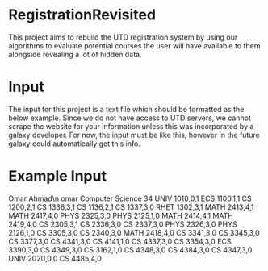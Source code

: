 # RegistrationRevisited
This project aims to rebuild the UTD registration system by using our algorithms to evaluate potential courses the user will have available to them alongside revealing a lot of hidden data.

# Input
The input for this project is a text file which should be formatted as the below example. Since we do not have access to UTD servers, we cannot scrape the website for your information unless this was incorporated by a galaxy developer. For now, the input must be like this, however in the future galaxy could automatically get this info.

# Example Input
Omar Ahmad\n
omar
Computer Science
34
UNIV 1010,0,1
ECS 1100,1,1
CS 1200,2,1
CS 1336,3,1
CS 1136,2,1
CS 1337,3,0
RHET 1302,3,1
MATH 2413,4,1
MATH 2417,4,0
PHYS 2325,3,0
PHYS 2125,1,0
MATH 2414,4,1
MATH 2419,4,0
CS 2305,3,1
CS 2336,3,0
CS 2337,3,0
PHYS 2326,3,0
PHYS 2126,1,0
CS 3305,3,0
CS 2340,3,0
MATH 2418,4,0
CS 3341,3,0
CS 3345,3,0
CS 3377,3,0
CS 4341,3,0
CS 4141,1,0
CS 4337,3,0
CS 3354,3,0
ECS 3390,3,0
CS 4349,3,0
CS 3162,1,0
CS 4348,3,0
CS 4384,3,0
CS 4347,3,0
UNIV 2020,0,0
CS 4485,4,0
